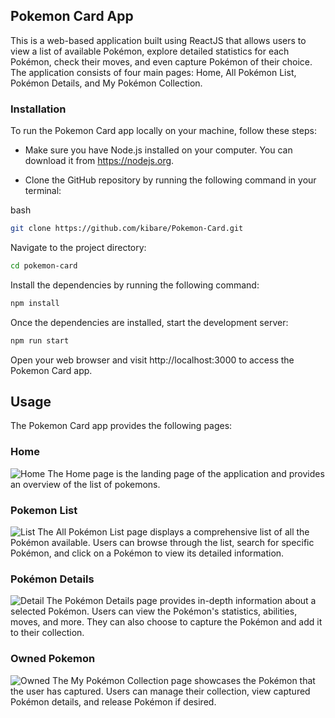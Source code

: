 ## Pokemon Card App

This is a web-based application built using ReactJS that allows users to view a list of available Pokémon, explore detailed statistics for each Pokémon, check their moves, and even capture Pokémon of their choice. The application consists of four main pages: Home, All Pokémon List, Pokémon Details, and My Pokémon Collection.

### Installation
To run the Pokemon Card app locally on your machine, follow these steps:

- Make sure you have Node.js installed on your computer. You can download it from https://nodejs.org.

- Clone the GitHub repository by running the following command in your terminal:

bash
 ```sh
git clone https://github.com/kibare/Pokemon-Card.git
 ```
Navigate to the project directory:
 ```sh
cd pokemon-card
 ```
Install the dependencies by running the following command:
 ```sh
npm install
 ```
Once the dependencies are installed, start the development server:
 ```sh
npm run start
 ```
Open your web browser and visit http://localhost:3000 to access the Pokemon Card app.

## Usage
The Pokemon Card app provides the following pages:

### Home
![Home](https://github.com/kibare/Pokemon-Card/assets/88304248/457ea1a0-6cec-43fe-875a-e1101e989da8)
The Home page is the landing page of the application and provides an overview of the list of pokemons.

### Pokemon List
![List](https://github.com/kibare/Pokemon-Card/assets/88304248/108c771e-a22b-4b04-8d33-e3293fd00f40)
The All Pokémon List page displays a comprehensive list of all the Pokémon available. Users can browse through the list, search for specific Pokémon, and click on a Pokémon to view its detailed information.

### Pokémon Details
![Detail](https://github.com/kibare/Pokemon-Card/assets/88304248/c27f4953-6307-47f5-ac62-3b87c2722e8e)
The Pokémon Details page provides in-depth information about a selected Pokémon. Users can view the Pokémon's statistics, abilities, moves, and more. They can also choose to capture the Pokémon and add it to their collection.

### Owned Pokemon
![Owned](https://github.com/kibare/Pokemon-Card/assets/88304248/f0685090-01b1-4989-84c5-e0bc5591e44b)
The My Pokémon Collection page showcases the Pokémon that the user has captured. Users can manage their collection, view captured Pokémon details, and release Pokémon if desired.
